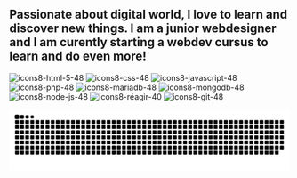 <h2>Passionate about digital world, I love to learn and discover new things.
I am a  junior webdesigner and I am curently starting
a webdev cursus to learn and do even more!</h2>

![icons8-html-5-48](https://github.com/lutchoo/lutchoo/assets/134637271/605587f8-3e52-481c-8c48-6cca63928734)
![icons8-css-48](https://github.com/lutchoo/lutchoo/assets/134637271/f1d9d199-765e-4552-86e5-2d45afecd30a)
![icons8-javascript-48](https://github.com/lutchoo/lutchoo/assets/134637271/61dd2f6e-def8-4f5c-bafc-55542314b275)
![icons8-php-48](https://github.com/lutchoo/lutchoo/assets/134637271/fc44a20f-5b72-4097-95e2-cc73e39a82fa)
![icons8-mariadb-48](https://github.com/lutchoo/lutchoo/assets/134637271/c7250cf9-6ef1-493e-a75f-936f16d83459)
![icons8-mongodb-48](https://github.com/lutchoo/lutchoo/assets/134637271/c44bdc31-90cf-4fc0-8db0-e7dd8f4c156b)
![icons8-node-js-48](https://github.com/lutchoo/lutchoo/assets/134637271/e38c4a6b-7763-46e9-944e-bf574fff0d66)
![icons8-réagir-40](https://github.com/lutchoo/lutchoo/assets/134637271/d9f466c4-e12d-4c7a-9ce0-a09925380097)
![icons8-git-48](https://github.com/lutchoo/lutchoo/assets/134637271/7f45bd37-8642-43cf-b05a-ded11d4511b4)

<img src="https://github.com/Platane/snk/raw/output/github-contribution-grid-snake.svg" alt="" style="max-width: 100%;">
